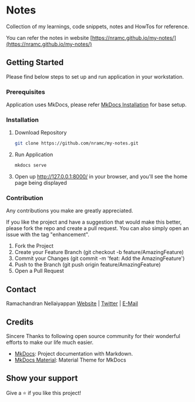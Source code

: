 # Notes

Collection of my learnings, code snippets, notes and HowTos for reference.

You can refer the notes in website [https://nramc.github.io/my-notes/](https://nramc.github.io/my-notes/) 

## Getting Started

Please find below steps to set up and run application in your workstation.

### Prerequisites

Application uses MkDocs, please refer [MkDocs Installation](https://www.mkdocs.org/user-guide/installation/) for base
setup.

### Installation

1. Download Repository
    ```bash
    git clone https://github.com/nramc/my-notes.git 
    ```
2. Run Application
    ```bash
    mkdocs serve
    ```
3. Open up http://127.0.0.1:8000/ in your browser, and you'll see the home page being displayed

### Contribution

Any contributions you make are greatly appreciated.

If you like the project and have a suggestion that would make this better, please fork the repo and create a pull
request. You can also simply open an issue with the tag "enhancement".

1. Fork the Project
2. Create your Feature Branch (git checkout -b feature/AmazingFeature)
3. Commit your Changes (git commit -m 'feat: Add the AmazingFeature')
4. Push to the Branch (git push origin feature/AmazingFeature)
5. Open a Pull Request

## Contact

Ramachandran
Nellaiyappan [Website](https://github.com/nramc) | [Twitter](https://twitter.com/ram_n_74) | [E-Mail](mailto:ramachandrannellai@gmail.com)

## Credits

Sincere Thanks to following open source community for their wonderful efforts to make our life much easier.

- [MkDocs](https://www.mkdocs.org/): Project documentation with Markdown.
- [MkDocs Material](https://squidfunk.github.io/mkdocs-material/): Material Theme for MkDocs

## Show your support

Give a ⭐️ if you like this project!

